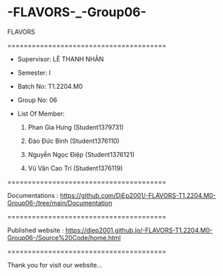 # -FLAVORS-_-Group06-
FLAVORS

=======================================

+ Supervisor: LÊ THANH NHÂN

+ Semester: I

+ Batch No: T1.2204.M0

+ Group No: 06

+ List Of Member:

     1. Phan Gia Hưng (Student1379731)

     2. Đào Đức Bình (Student1376110)

     3. Nguyễn Ngọc Điệp (Student1376121)
     
     4. Vũ Văn Cao Trí (Student1376119)
     
=======================================

Documentations : https://github.com/DiEp2001/-FLAVORS-T1.2204.M0-Group06-/tree/main/Documentation

=======================================

Published website :   https://diep2001.github.io/-FLAVORS-T1.2204.M0-Group06-/Source%20Code/home.html

=======================================

Thank you for visit our website...

